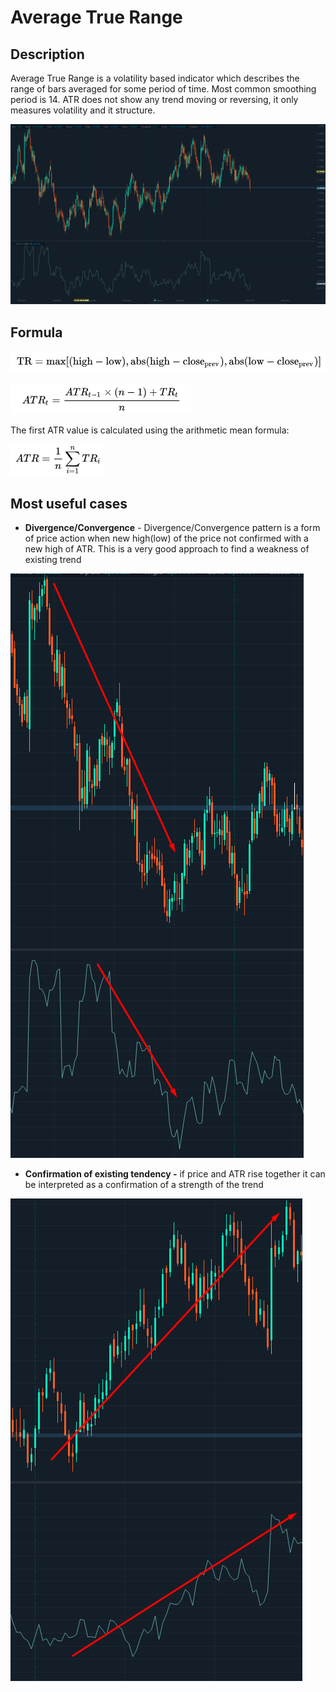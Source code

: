 # Average True Range

## Description 

Average True Range is a volatility based indicator which describes the range of  bars averaged for some period of time. Most common smoothing period is 14. ATR does not show any trend moving or reversing, it only measures volatility and it structure.

![](../../../../.gitbook/assets/screenshot_3%20%281%29.png)

## Formula

![](../../../../.gitbook/assets/image%20%2824%29.png)

![](../../../../.gitbook/assets/image%20%282%29.png)

 The first ATR value is calculated using the arithmetic mean formula:

![](../../../../.gitbook/assets/image%20%2821%29.png)

## Most useful cases

* **Divergence/Convergence** - Divergence/Convergence pattern is a form of price action when new high\(low\) of the price not confirmed with a new high of  ATR. This is a very good approach to find a weakness of existing trend

![](../../../../.gitbook/assets/image%20%2816%29.png)

* **Confirmation of existing tendency -** if price and ATR rise together it can be interpreted as a confirmation of a strength of the trend

![](../../../../.gitbook/assets/image%20%2819%29.png)



